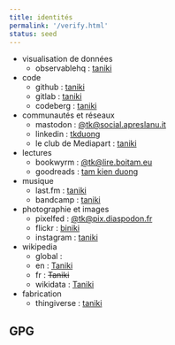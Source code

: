 ```yaml
---
title: identités
permalink: '/verify.html'
status: seed
---
```


- visualisation de données
  - observablehq : [taniki](https://observablehq.com/@taniki)
- code
  - github : [taniki](https://github.com/taniki/)
  - gitlab : [taniki](https://gitlab.com/taniki/)
  - codeberg : [taniki](https://codeberg.org/taniki)
- communautés et réseaux
  - mastodon : [@tk@social.apreslanu.it](https://social.apreslanu.it/@tk)
  - linkedin : [tkduong](https://fr.linkedin.com/in/tkduong)
  - le club de Mediapart : [taniki](https://blogs.mediapart.fr/taniki)
- lectures
  - bookwyrm : [@tk@lire.boitam.eu](https://lire.boitam.eu/@tk)
  - goodreads : [tam kien duong](https://www.goodreads.com/user/show/8344753-tam-kien-duong)
- musique
  - last.fm : [taniki](https://www.last.fm/user/taniki)
  - bandcamp : [taniki](https://bandcamp.com/taniki)
- photographie et images
  - pixelfed : [@tk@pix.diaspodon.fr](https://pix.diaspodon.fr/tk)
  - flickr : [biniki](https://flickr.com/biniki)
  - instagram : [taniki](https://www.instagram.com/taniki/)
- wikipedia
  - global :
  - en : [Taniki](https://en.wikipedia.org/wiki/User:Taniki)
  - fr : ~~Taniki~~
  - wikidata : [Taniki](https://www.wikidata.org/wiki/User:Taniki)
- fabrication
  - thingiverse : [taniki](https://www.thingiverse.com/taniki/)

## GPG
